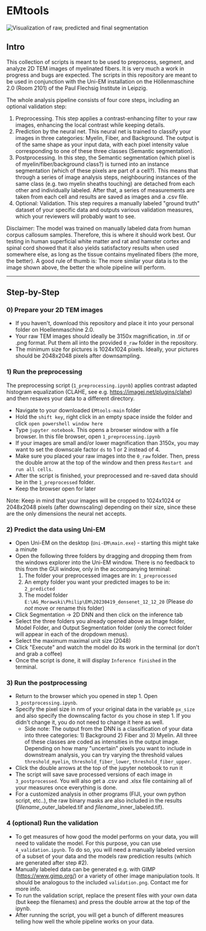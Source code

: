 # EMtools
![Visualization of raw, predicted and final segmentation](https://i.imgur.com/hX9HMJN.jpeg)

## Intro
This collection of scripts is meant to be used to preprocess, segment, and analyze 2D TEM images of myelinated fibers. It is very much a work in progress and bugs are expected. The scripts in this repository are meant to be used in conjunction with the Uni-EM installation on the Höllenmaschine 2.0 (Room 2101) of the Paul Flechsig Institute in Leipzig. 

The whole analysis pipeline consists of four core steps, including an optional validation step:
  1) Preprocessing. This step applies a contrast-enhancing filter to your raw images, enhancing the local contrast while keeping details.
  2) Prediction by the neural net. This neural net is trained to classify your images in three categories: Myelin, Fiber, and Background. The output is of the same shape as your input data, with each pixel intensity value corresponding to one of these three classes (Semantic segmentation).
  3) Postprocessing. In this step, the Semantic segmentation (which pixel is of myelin/fiber/background class?) is turned into an instance segmentation (which of these pixels are part of a cell?). This means that through a series of image analysis steps, neighbouring instances of the same class (e.g. two myelin sheaths touching) are detached from each other and individually labeled. After that, a series of measurements are taken from each cell and results are saved as images and a .csv file.
  4) Optional: Validation. This step requires a manually labeled "ground truth" dataset of your specific data and outputs various validation measures, which your reviewers will probably want to see.

Disclaimer: The model was trained on manually labeled data from human corpus callosum samples. Therefore, this is where it should work best. Our testing in human superficial white matter and rat and hamster cortex and spinal cord showed that it also yields satisfactory results when used somewhere else, as long as the tissue contains myelinated fibers (the more, the better). A good rule of thumb is: The more similar your data is to the image shown above, the better the whole pipeline will perform.


---


## Step-by-Step

### 0) Prepare your 2D TEM images 
   - If you haven't, download this repository and place it into your personal folder on Hoellenmaschine 2.0.
   - Your raw TEM images should ideally be 3150x magnification, in .tif or .png format. Put them all into the provided `0_raw` folder in the repository.
   - The minimum size for pictures is 1024x1024 pixels. Ideally, your pictures should be 2048x2048 pixels after downsampling.


### 1) Run the preprocessing
   The preprocessing script (`1_preprocessing.ipynb`) applies contrast adapted histogram equalization (CLAHE, see e.g. https://imagej.net/plugins/clahe) and then resaves your data to a different directory.
 - Navigate to your downloaded `EMtools-main` folder
 - Hold the `shift key`, right click in an empty space inside the folder and click `open powershell window here`
 - Type `jupyter notebook`. This opens a browser window with a file browser. In this file browser, open `1_preprocessing.ipynb`
 - If your images are small and/or lower magnification than 3150x, you may want to set the downscale factor `ds` to 1 or 2 instead of 4.
 - Make sure you placed your raw images into the `0_raw` folder. Then, press the double arrow at the top of the window and then press `Restart and run all cells`.
 - After the script is finished, your preprocessed and re-saved data should be in the `1_preprocessed` folder.
 - Keep the browser open for later

Note: Keep in mind that your images will be cropped to 1024x1024 or 2048x2048 pixels (after downscaling) depending on their size, since these are the only dimensions the neural net accepts.

### 2) Predict the data using Uni-EM
- Open Uni-EM on the desktop (`Uni-EM\main.exe`) - starting this might take a minute
- Open the following three folders by dragging and dropping them from the windows explorer into the Uni-EM window. There is no feedback to this from the GUI window, only in the accompanying terminal:
    1) The folder your preprocessed images are in: `1_preprocessed`
    2) An empty folder you want your predicted images to be in: `2_predicted`
    3) The model folder `E:\AG_Morawski\Philip\EM\20230419_densenet_12_12_20` (Please *do not* move or rename this folder)
- Click Segmentation -> 2D DNN and then click on the inference tab
- Select the three folders you already opened above as Image folder, Model Folder, and Output Segmentation folder (only the correct folder will appear in each of the dropdown menus).
- Select the maximum maximal unit size (2048)
- Click "Execute" and watch the model do its work in the terminal (or don't and grab a coffee)
- Once the script is done, it will display `Inference finished` in the terminal. 

### 3) Run the postprocessing
- Return to the browser which you opened in step 1. Open `3_postprocessing.ipynb`.
- Specify the pixel size in nm of your original data in the variable `px_size` and also specify the downscaling factor `ds` you chose in step 1. If you didn't change it, you do not need to change it here as well.
  - Side note: The output from the DNN is a classification of your data into three categories: 1) Background 2) Fiber and 3) Myelin. All three of these classes are coded as intensities in the output image. Depending on how many "uncertain" pixels you want to include in downstream analysis, you can try varying the threshold values `threshold_myelin`, `threshold_fiber_lower`, `threshold_fiber_upper`. 
- Click the double arrows at the top of the jupyter notebook to run it
- The script will save save processed versions of each image in `3_postprocessed`. You will also get a .csv and .xlsx file containing all of your measures once everything is done.
- For a customized analysis in other programs (FIJI, your own python script, etc..), the raw binary masks are also included in the results (*filename*_outer_labeled.tif and *filename*_inner_labeled.tif).


### 4 (optional) Run the validation
- To get measures of how good the model performs on your data, you will need to validate the model. For this purpose, you can use `4_validation.ipynb`. To do so, you will need a manually labeled version of a subset of your data and the models raw prediction results (which are generated after step #2).
- Manually labeled data can be generated e.g. with GIMP (https://www.gimp.org/) or a variety of other image manipulation tools. It should be analogous to the included `validation.png`. Contact me for more info.
- To run the validation script, replace the present files with your own data (but keep the filenames) and press the double arrow at the top of the ipynb.
- After running the script, you will get a bunch of different measures telling how well the whole pipeline works on your data.

